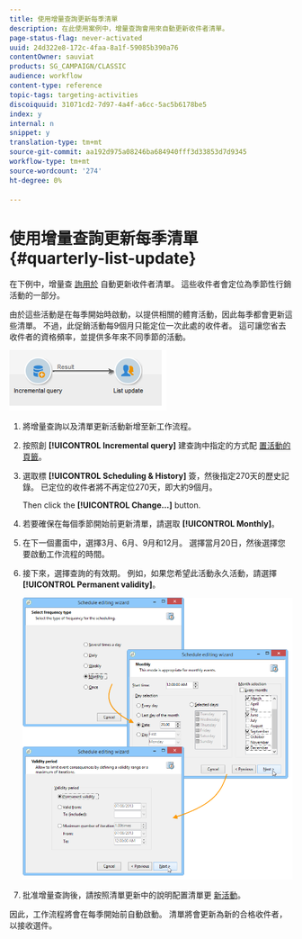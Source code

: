 ```yaml
---
title: 使用增量查詢更新每季清單
description: 在此使用案例中，增量查詢會用來自動更新收件者清單。
page-status-flag: never-activated
uuid: 24d322e8-172c-4faa-8a1f-59085b390a76
contentOwner: sauviat
products: SG_CAMPAIGN/CLASSIC
audience: workflow
content-type: reference
topic-tags: targeting-activities
discoiquuid: 31071cd2-7d97-4a4f-a6cc-5ac5b6178be5
index: y
internal: n
snippet: y
translation-type: tm+mt
source-git-commit: aa192d975a08246ba684940fff3d33853d7d9345
workflow-type: tm+mt
source-wordcount: '274'
ht-degree: 0%

---
```



# 使用增量查詢更新每季清單 {#quarterly-list-update}

在下例中，增量查 [詢用於](../../workflow/using/incremental-query.md) 自動更新收件者清單。 這些收件者會定位為季節性行銷活動的一部分。

由於這些活動是在每季開始時啟動，以提供相關的體育活動，因此每季都會更新這些清單。 不過，此促銷活動每9個月只能定位一次此處的收件者。 這可讓您省去收件者的資格頻率，並提供多年來不同季節的活動。

![](assets/incremental_query_example.png)

1. 將增量查詢以及清單更新活動新增至新工作流程。
1. 按照創 **[!UICONTROL Incremental query]** 建查詢中指定的方式配 [置活動的頁籤](../../workflow/using/query.md#creating-a-query)。
1. 選取標 **[!UICONTROL Scheduling & History]** 簽，然後指定270天的歷史記錄。 已定位的收件者將不再定位270天，即大約9個月。

   Then click the **[!UICONTROL Change...]** button.

1. 若要確保在每個季節開始前更新清單，請選取 **[!UICONTROL Monthly]**。
1. 在下一個畫面中，選擇3月、6月、9月和12月。 選擇當月20日，然後選擇您要啟動工作流程的時間。
1. 接下來，選擇查詢的有效期。 例如，如果您希望此活動永久活動，請選擇 **[!UICONTROL Permanent validity]**。

   ![](assets/incremental_query_example_2.png)

1. 批准增量查詢後，請按照清單更新中的說明配置清單更 [新活動](../../workflow/using/list-update.md)。

因此，工作流程將會在每季開始前自動啟動。 清單將會更新為新的合格收件者，以接收選件。
